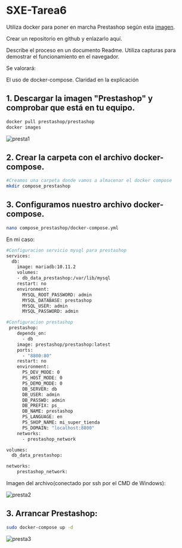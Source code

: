 # SXE-Tarea6

Utiliza docker para poner en marcha Prestashop según esta [imagen](https://hub.docker.com/r/prestashop/prestashop/).

Crear un repositorio en github y enlazarlo aquí.

Describe el proceso en un documento Readme. Utiliza capturas para demostrar el funcionamiento en el navegador.

Se valorará:

El uso de docker-compose. 
Claridad en la explicación

## 1. Descargar la imagen "Prestashop" y comprobar que está en tu equipo.
```bash
docker pull prestashop/prestashop
docker images
```
![presta1](https://github.com/user-attachments/assets/54b1ecec-d529-46c1-b1da-ba36ae44f976)

## 2. Crear la carpeta con el archivo docker-compose.
```bash
#Creamos una carpeta donde vamos a almacenar el docker compose
mkdir compose_prestashop
```

## 3. Configuramos nuestro archivo docker-compose.
```bash
nano compose_prestashop/docker-compose.yml
```
En mi caso:
```bash
#Configuracion servicio mysql para prestashop
services:
  db:
    image: mariadb:10.11.2
    volumes:
    - db_data_prestashop:/var/lib/mysql
    restart: no
    environment:
      MYSQL_ROOT_PASSWORD: admin
      MYSQL_DATABASE: prestashop
      MYSQL_USER: admin
      MYSQL_PASSWORD: admin

#Configuracion prestashop
 prestashop:
    depends_on:
      - db
    image: prestashop/prestashop:latest
    ports:
      - "8800:80"
    restart: no
    environment:
      PS_DEV_MODE: 0
      PS_HOST_MODE: 0
      PS_DEMO_MODE: 0
      DB_SERVER: db
      DB_USER: admin
      DB_PASSWD: admin
      DB_PREFIX: ps_
      DB_NAME: prestashop
      PS_LANGUAGE: en
      PS_SHOP_NAME: mi_super_tienda
      PS_DOMAIN: "localhost:8800"
    networks:
      - prestashop_network

volumes:
  db_data_prestashop:

networks:
    prestashop_network:
```
Imagen del archivo(conectado por ssh por el CMD de Windows):

![presta2](https://github.com/user-attachments/assets/8faded6d-cf1f-41ed-a113-6432763bcef5)

## 3. Arrancar Prestashop:
```bash
sudo docker-compose up -d
```

![presta3](https://github.com/user-attachments/assets/a4ef536b-b9a1-439e-9566-2d2f37a35c08)











